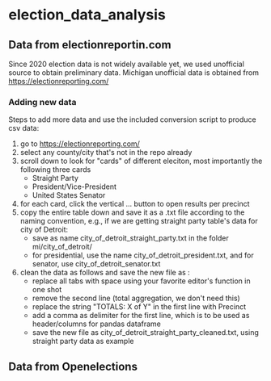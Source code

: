 # election_data_analysis

## Data from electionreportin.com
Since 2020 election data is not widely available yet, we used unofficial source to obtain preliminary data. Michigan unofficial data is obtained from https://electionreporting.com/
### Adding new data
Steps to add more data and use the included conversion script to produce csv data:
1. go to https://electionreporting.com/
2. select any county/city that's not in the repo already
3. scroll down to look for "cards" of different eleciton, most importantly the following three cards 
    - Straight Party
    - President/Vice-President
    - United States Senator
4. for each card, click the vertical ... button to open results per precinct
5. copy the entire table down and save it as a .txt file according to the naming convention, e.g., if we are getting straight party table's data for city of Detroit:
    - save as name city_of_detroit_straight_party.txt in the folder mi/city_of_detroit/
    - for presidential, use the name city_of_detroit_president.txt, and for senator, use city_of_detroit_senator.txt
6. clean the data as follows and save the new file as :
    - replace all tabs with space using your favorite editor's function in one shot
    - remove the second line (total aggregation, we don't need this)
    - replace the string "TOTALS: X of Y" in the first line with Precinct
    - add a comma as delimiter for the first line, which is to be used as header/columns for pandas dataframe
    - save the new file as city_of_detroit_straight_party_cleaned.txt, using straight party data as example
    
    

## Data from Openelections
